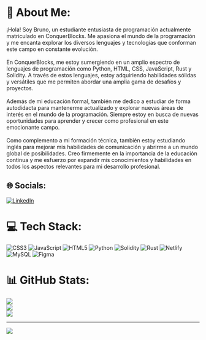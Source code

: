 # 💫 About Me:
¡Hola! Soy Bruno, un estudiante entusiasta de programación actualmente matriculado en ConquerBlocks. Me apasiona el mundo de la programación y me encanta explorar los diversos lenguajes y tecnologías que conforman este campo en constante evolución.<br><br>En ConquerBlocks, me estoy sumergiendo en un amplio espectro de lenguajes de programación como Python, HTML, CSS, JavaScript, Rust y Solidity. A través de estos lenguajes, estoy adquiriendo habilidades sólidas y versátiles que me permiten abordar una amplia gama de desafíos y proyectos.<br><br>Además de mi educación formal, también me dedico a estudiar de forma autodidacta para mantenerme actualizado y explorar nuevas áreas de interés en el mundo de la programación. Siempre estoy en busca de nuevas oportunidades para aprender y crecer como profesional en este emocionante campo.<br><br>Como complemento a mi formación técnica, también estoy estudiando inglés para mejorar mis habilidades de comunicación y abrirme a un mundo global de posibilidades. Creo firmemente en la importancia de la educación continua y me esfuerzo por expandir mis conocimientos y habilidades en todos los aspectos relevantes para mi desarrollo profesional.


## 🌐 Socials:
[![LinkedIn](https://img.shields.io/badge/LinkedIn-%230077B5.svg?logo=linkedin&logoColor=white)](https://linkedin.com/in/https://www.linkedin.com/in/bruno-orgilles-309505262) 

# 💻 Tech Stack:
![CSS3](https://img.shields.io/badge/css3-%231572B6.svg?style=flat&logo=css3&logoColor=white) ![JavaScript](https://img.shields.io/badge/javascript-%23323330.svg?style=flat&logo=javascript&logoColor=%23F7DF1E) ![HTML5](https://img.shields.io/badge/html5-%23E34F26.svg?style=flat&logo=html5&logoColor=white) ![Python](https://img.shields.io/badge/python-3670A0?style=flat&logo=python&logoColor=ffdd54) ![Solidity](https://img.shields.io/badge/Solidity-%23363636.svg?style=flat&logo=solidity&logoColor=white) ![Rust](https://img.shields.io/badge/rust-%23000000.svg?style=flat&logo=rust&logoColor=white) ![Netlify](https://img.shields.io/badge/netlify-%23000000.svg?style=flat&logo=netlify&logoColor=#00C7B7) ![MySQL](https://img.shields.io/badge/mysql-%2300f.svg?style=flat&logo=mysql&logoColor=white) 	![Figma](https://img.shields.io/badge/figma-%23F24E1E.svg?style=flat&logo=figma&logoColor=white)
# 📊 GitHub Stats:
![](https://github-readme-stats.vercel.app/api?username=iberoFPV&theme=react&hide_border=false&include_all_commits=true&count_private=true)<br/>
![](https://github-readme-streak-stats.herokuapp.com/?user=iberoFPV&theme=react&hide_border=false)<br/>
![](https://github-readme-stats.vercel.app/api/top-langs/?username=iberoFPV&theme=react&hide_border=false&include_all_commits=true&count_private=true&layout=compact)

---
[![](https://visitcount.itsvg.in/api?id=iberoFPV&icon=2&color=0)](https://visitcount.itsvg.in)

<!-- Proudly created with GPRM ( https://gprm.itsvg.in ) -->
